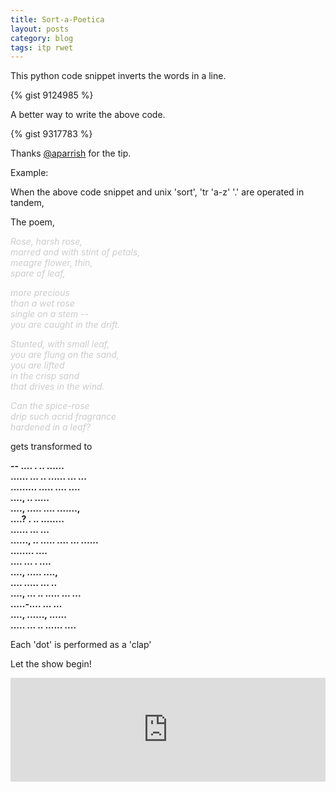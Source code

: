 ```yaml
---
title: Sort-a-Poetica
layout: posts
category: blog
tags: itp rwet
---
```


This python code snippet inverts the words in a line.

{% gist 9124985 %}

A better way to write the above code. 

{% gist 9317783 %}

Thanks [@aparrish](https://twitter.com/aparrish "Adam Parrish") for the tip.

<!--This unix script translates the letters of a word to numbers ( a-z or A-Z to 1-26 )

{% gist 9125443 %}-->

Example:

When the above code snippet and unix 'sort', 'tr 'a-z' '.' are operated in tandem, 

The poem, 

<span style="color:#CCC">

<i>Rose, harsh rose,<br/>
marred and with stint of petals,<br/>
meagre flower, thin,<br/>
spare of leaf,<br/>

more precious<br/>
than a wet rose<br/>
single on a stem -- <br/>
you are caught in the drift.<br/>

Stunted, with small leaf,<br/>
you are flung on the sand,<br/>
you are lifted<br/>
in the crisp sand<br/>
that drives in the wind.<br/>

Can the spice-rose<br/>
drip such acrid fragrance<br/>
hardened in a leaf?</i>

</span>

gets transformed to

**-- .... . .. ......<br/>
...... ... .. ...... ... ...<br/>
......... ..... .... ....<br/>
...., .. .....<br/>
...., ..... .... .......,<br/>
....? . .. ........<br/> 
...... ... ...<br/> 
......, .. ..... .... ... ......<br/>
........ ....<br/>
.... ... . ....<br/>
...., ..... ....,<br/>
.... ..... ... ..<br/>
...., ... .. ..... ... ...<br/>
.....-.... ... ...<br/>
...., ......, ......<br/>
..... ... .. ...... ....<br/>**

Each 'dot' is performed as a 'clap'

Let the show begin!

<iframe width="100%" height="166" scrolling="no" frameborder="no" src="https://w.soundcloud.com/player/?url=https%3A//api.soundcloud.com/tracks/138316791&amp;color=ff5500&amp;auto_play=false&amp;hide_related=false&amp;show_artwork=true"></iframe>

